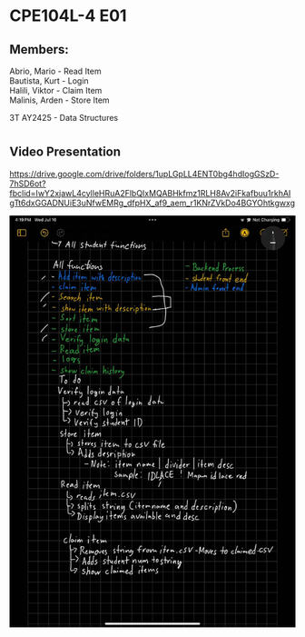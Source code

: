 # CPE104L-4 E01

## Members:
Abrio, Mario - Read Item<br>
Bautista, Kurt - Login <br>
Halili, Viktor - Claim Item <br>
Malinis, Arden - Store Item <br>

3T AY2425 - Data Structures

#

## Video Presentation  
https://drive.google.com/drive/folders/1upLGpLL4ENT0bg4hdIogGSzD-7hSD6ot?fbclid=IwY2xjawL4cylleHRuA2FlbQIxMQABHkfmz1RLH8Av2iFkafbuu1rkhAIgTt6dxGGADNUiE3uNfwEMRg_dfpHX_af9_aem_r1KNrZVkDo4BGYOhtkgwxg

![alt text][logo]

[logo]: https://github.com/viktor-halili/datastructures-project/blob/main/TaskList.jpg "Task List"
